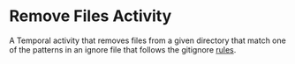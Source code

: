 # Remove Files Activity

A Temporal activity that removes files from a given directory that match one of
the patterns in an ignore file that follows the gitignore
[rules](https://git-scm.com/docs/gitignore).

